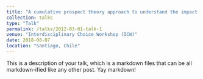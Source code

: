 ```yaml
---
title: "A cumulative prospect theory approach to understand the impact of variability in waiting and in-vehicle times on route choice"
collection: talks
type: "Talk"
permalink: /talks/2012-03-01-talk-1
venue: "Interdisciplinary Choice Workshop (ICW)"
date: 2018-08-07
location: "Santiago, Chile"
---
```


This is a description of your talk, which is a markdown files that can be all markdown-ified like any other post. Yay markdown!
